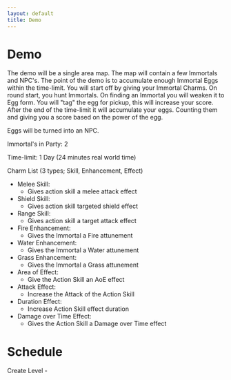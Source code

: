 ```yaml
---
layout: default
title: Demo
---
```


# Demo

The demo will be a single area map.
The map will contain a few Immortals and NPC's.
The point of the demo is to accumulate enough Immortal Eggs within the time-limit.
You will start off by giving your Immortal Charms.
On round start, you hunt Immortals.
On finding an Immortal you will weaken it to Egg form.
You will "tag" the egg for pickup, this will increase your score.
After the end of the time-limit it will accumulate your eggs.
Counting them and giving you a score based on the power of the egg.

Eggs will be turned into an NPC.

Immortal's in Party: 2

Time-limit: 1 Day (24 minutes real world time)

Charm List (3 types; Skill, Enhancement, Effect)

-   Melee Skill:
    -   Gives action skill a melee attack effect
-   Shield Skill:
    -   Gives action skill targeted shield effect
-   Range Skill:
    -   Gives action skill a target attack effect
-   Fire Enhancement:
    -   Gives the Immortal a Fire attunement
-   Water Enhancement:
    -   Gives the Immortal a Water attunement
-   Grass Enhancement:
    -   Gives the Immortal a Grass attunement
-   Area of Effect:
    -   Give the Action Skill an AoE effect
-   Attack Effect:
    -   Increase the Attack of the Action Skill
-   Duration Effect:
    -   Increase Action Skill effect duration
-   Damage over Time Effect:
    -   Gives the Action Skill a Damage over Time effect

# Schedule

Create Level -
